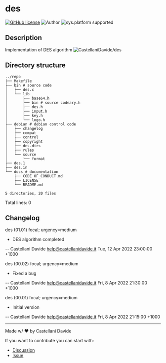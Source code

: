 # des
[![GitHub license](https://img.shields.io/badge/license-GNU-green?style=flat)](https://github.com/CastellaniDavide/des/blob/main/docs/LICENSE)
![Author](https://img.shields.io/badge/author-Castellani%20Davide-green?style=flat)
![sys.platform supported](https://img.shields.io/badge/OS%20platform%20supported-all-blue?style=flat) 

##  Description 
Implementation of DES algorithm
![CastellaniDavide/des](https://opengraph.githubassets.com/2195f3d7fb190e44dd0a4b3b7a3a6d448bc5af19b492cbf1e88964cdb8fdef22/CastellaniDavide/des)
##  Directory structure 

```
../repo
├── Makefile
├── bin # source code
│   ├── des.c
│   └── lib
│       ├── base64.h
│       ├── bin # source codeary.h
│       ├── des.h
│       ├── input.h
│       ├── key.h
│       └── logo.h
├── debian # debian control code
│   ├── changelog
│   ├── compat
│   ├── control
│   ├── copyright
│   ├── des.dirs
│   ├── rules
│   └── source
│       └── format
├── des.1
├── des.in
└── docs # documentation
    ├── CODE_OF_CONDUCT.md
    ├── LICENSE
    └── README.md

5 directories, 20 files
```
Total lines: 0
## Changelog
des (01.01) focal; urgency=medium

  * DES algorithm completed

 -- Castellani Davide <help@castellanidavide.it>  Tue, 12 Apr 2022 23:00:00 +1000

des (00.02) focal; urgency=medium

  * Fixed a bug

 -- Castellani Davide <help@castellanidavide.it>  Fri, 8 Apr 2022 21:30:00 +1000

des (00.01) focal; urgency=medium

  * Initial version

 -- Castellani Davide <help@castellanidavide.it>  Fri, 8 Apr 2022 21:15:00 +1000

---
Made w/ :heart: by Castellani Davide

If you want to contribute you can start with:
- [Discussion](https://github.com/CastellaniDavide/des/discussions)
- [Issue](https://github.com/CastellaniDavide/des/issues/new)
